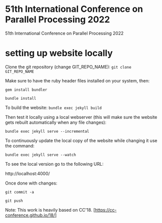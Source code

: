 # 51th International Conference on Parallel Processing 2022
51th International Conference on Parallel Processing 2022

# setting up website locally

Clone the git repository (change GIT_REPO_NAME): `git clone GIT_REPO_NAME`

Make sure to have the ruby header files installed on your system, then:

`gem install bundler`

`bundle install`

To build the website: `bundle exec jekyll build`

Then test it locally using a local webserver (this will make sure the website gets rebuilt automatically when any file changes):

`bundle exec jekyll serve --incremental`

To continuously update the local copy of the website while changing it use the command:

`bundle exec jekyll serve --watch`

To see the local version go to the following URL:

http://localhost:4000/

Once done with changes:

`git commit -a`

`git push`



Note: This work is heavily based on CC'18. [https://cc-conference.github.io/18/]
